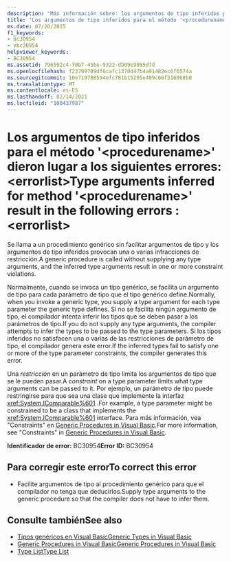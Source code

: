 ```yaml
---
description: "Más información sobre: los argumentos de tipo inferidos para el método ' <procedurename> ' producen los errores siguientes:<errorlist>"
title: "Los argumentos de tipo inferidos para el método '<procedurename>' dieron lugar a los siguientes errores: <errorlist>"
ms.date: 07/20/2015
f1_keywords:
- bc30954
- vbc30954
helpviewer_keywords:
- BC30954
ms.assetid: 796592c4-70b7-45be-9322-db09e9095d7d
ms.openlocfilehash: f23709709df6cafc1370d47b4a91482ec6f6574a
ms.sourcegitcommit: 10e719780594efc781b15295e499c66f316068b8
ms.translationtype: MT
ms.contentlocale: es-ES
ms.lasthandoff: 02/14/2021
ms.locfileid: "100437987"
---
```

# <a name="type-arguments-inferred-for-method-procedurename-result-in-the-following-errors-errorlist"></a><span data-ttu-id="31596-103">Los argumentos de tipo inferidos para el método '\<procedurename>' dieron lugar a los siguientes errores: \<errorlist></span><span class="sxs-lookup"><span data-stu-id="31596-103">Type arguments inferred for method '\<procedurename>' result in the following errors :\<errorlist></span></span>

<span data-ttu-id="31596-104">Se llama a un procedimiento genérico sin facilitar argumentos de tipo y los argumentos de tipo inferidos provocan una o varias infracciones de restricción.</span><span class="sxs-lookup"><span data-stu-id="31596-104">A generic procedure is called without supplying any type arguments, and the inferred type arguments result in one or more constraint violations.</span></span>  
  
 <span data-ttu-id="31596-105">Normalmente, cuando se invoca un tipo genérico, se facilita un argumento de tipo para cada parámetro de tipo que el tipo genérico define.</span><span class="sxs-lookup"><span data-stu-id="31596-105">Normally, when you invoke a generic type, you supply a type argument for each type parameter the generic type defines.</span></span> <span data-ttu-id="31596-106">Si no se facilita ningún argumento de tipo, el compilador intenta inferir los tipos que se deben pasar a los parámetros de tipo.</span><span class="sxs-lookup"><span data-stu-id="31596-106">If you do not supply any type arguments, the compiler attempts to infer the types to be passed to the type parameters.</span></span> <span data-ttu-id="31596-107">Si los tipos inferidos no satisfacen una o varias de las restricciones de parámetro de tipo, el compilador genera este error.</span><span class="sxs-lookup"><span data-stu-id="31596-107">If the inferred types fail to satisfy one or more of the type parameter constraints, the compiler generates this error.</span></span>  
  
 <span data-ttu-id="31596-108">Una *restricción* en un parámetro de tipo limita los argumentos de tipo que se le pueden pasar.</span><span class="sxs-lookup"><span data-stu-id="31596-108">A *constraint* on a type parameter limits what type arguments can be passed to it.</span></span> <span data-ttu-id="31596-109">Por ejemplo, un parámetro de tipo puede restringirse para que sea una clase que implemente la interfaz <xref:System.IComparable%601> .</span><span class="sxs-lookup"><span data-stu-id="31596-109">For example, a type parameter might be constrained to be a class that implements the <xref:System.IComparable%601> interface.</span></span> <span data-ttu-id="31596-110">Para más información, vea "Constraints" en [Generic Procedures in Visual Basic](../programming-guide/language-features/data-types/generic-procedures.md).</span><span class="sxs-lookup"><span data-stu-id="31596-110">For more information, see "Constraints" in [Generic Procedures in Visual Basic](../programming-guide/language-features/data-types/generic-procedures.md).</span></span>  
  
 <span data-ttu-id="31596-111">**Identificador de error:** BC30954</span><span class="sxs-lookup"><span data-stu-id="31596-111">**Error ID:** BC30954</span></span>  
  
## <a name="to-correct-this-error"></a><span data-ttu-id="31596-112">Para corregir este error</span><span class="sxs-lookup"><span data-stu-id="31596-112">To correct this error</span></span>  
  
- <span data-ttu-id="31596-113">Facilite argumentos de tipo al procedimiento genérico para que el compilador no tenga que deducirlos.</span><span class="sxs-lookup"><span data-stu-id="31596-113">Supply type arguments to the generic procedure so that the compiler does not have to infer them.</span></span>  
  
## <a name="see-also"></a><span data-ttu-id="31596-114">Consulte también</span><span class="sxs-lookup"><span data-stu-id="31596-114">See also</span></span>

- [<span data-ttu-id="31596-115">Tipos genéricos en Visual Basic</span><span class="sxs-lookup"><span data-stu-id="31596-115">Generic Types in Visual Basic</span></span>](../programming-guide/language-features/data-types/generic-types.md)
- [<span data-ttu-id="31596-116">Generic Procedures in Visual Basic</span><span class="sxs-lookup"><span data-stu-id="31596-116">Generic Procedures in Visual Basic</span></span>](../programming-guide/language-features/data-types/generic-procedures.md)
- [<span data-ttu-id="31596-117">Type List</span><span class="sxs-lookup"><span data-stu-id="31596-117">Type List</span></span>](../language-reference/statements/type-list.md)
